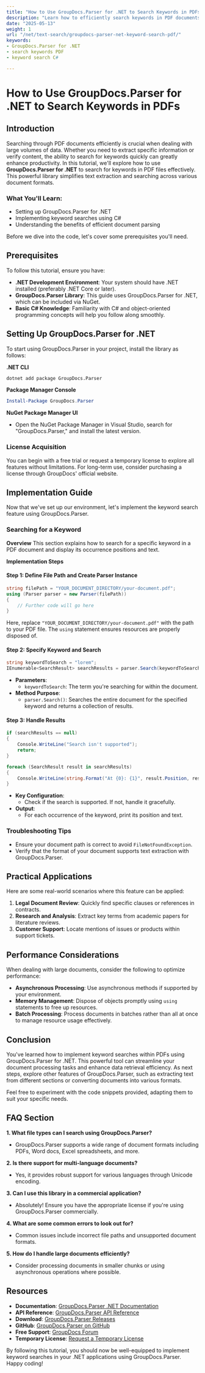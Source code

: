 ```yaml
---
title: "How to Use GroupDocs.Parser for .NET to Search Keywords in PDFs"
description: "Learn how to efficiently search keywords in PDF documents using GroupDocs.Parser for .NET. This guide covers setup, implementation, and optimization tips."
date: "2025-05-13"
weight: 1
url: "/net/text-search/groupdocs-parser-net-keyword-search-pdf/"
keywords:
- GroupDocs.Parser for .NET
- search keywords PDF
- keyword search C#

---
```



# How to Use GroupDocs.Parser for .NET to Search Keywords in PDFs

## Introduction

Searching through PDF documents efficiently is crucial when dealing with large volumes of data. Whether you need to extract specific information or verify content, the ability to search for keywords quickly can greatly enhance productivity. In this tutorial, we'll explore how to use **GroupDocs.Parser for .NET** to search for keywords in PDF files effectively. This powerful library simplifies text extraction and searching across various document formats.

### What You'll Learn:
- Setting up GroupDocs.Parser for .NET
- Implementing keyword searches using C#
- Understanding the benefits of efficient document parsing

Before we dive into the code, let's cover some prerequisites you'll need.

## Prerequisites

To follow this tutorial, ensure you have:

- **.NET Development Environment**: Your system should have .NET installed (preferably .NET Core or later).
- **GroupDocs.Parser Library**: This guide uses GroupDocs.Parser for .NET, which can be included via NuGet.
- **Basic C# Knowledge**: Familiarity with C# and object-oriented programming concepts will help you follow along smoothly.

## Setting Up GroupDocs.Parser for .NET

To start using GroupDocs.Parser in your project, install the library as follows:

**.NET CLI**
```bash
dotnet add package GroupDocs.Parser
```

**Package Manager Console**
```powershell
Install-Package GroupDocs.Parser
```

**NuGet Package Manager UI**
- Open the NuGet Package Manager in Visual Studio, search for "GroupDocs.Parser," and install the latest version.

### License Acquisition

You can begin with a free trial or request a temporary license to explore all features without limitations. For long-term use, consider purchasing a license through GroupDocs' official website.

## Implementation Guide

Now that we've set up our environment, let's implement the keyword search feature using GroupDocs.Parser.

### Searching for a Keyword

**Overview**
This section explains how to search for a specific keyword in a PDF document and display its occurrence positions and text. 

**Implementation Steps**

#### Step 1: Define File Path and Create Parser Instance
```csharp
string filePath = "YOUR_DOCUMENT_DIRECTORY/your-document.pdf";
using (Parser parser = new Parser(filePath))
{
    // Further code will go here
}
```
Here, replace `"YOUR_DOCUMENT_DIRECTORY/your-document.pdf"` with the path to your PDF file. The `using` statement ensures resources are properly disposed of.

#### Step 2: Specify Keyword and Search
```csharp
string keywordToSearch = "lorem";
IEnumerable<SearchResult> searchResults = parser.Search(keywordToSearch);
```
- **Parameters**: 
  - `keywordToSearch`: The term you're searching for within the document.
- **Method Purpose**:
  - `parser.Search()`: Searches the entire document for the specified keyword and returns a collection of results.

#### Step 3: Handle Results
```csharp
if (searchResults == null)
{
    Console.WriteLine("Search isn't supported");
    return;
}

foreach (SearchResult result in searchResults)
{
    Console.WriteLine(string.Format("At {0}: {1}", result.Position, result.Text));
}
```
- **Key Configuration**:
  - Check if the search is supported. If not, handle it gracefully.
- **Output**: 
  - For each occurrence of the keyword, print its position and text.

### Troubleshooting Tips
- Ensure your document path is correct to avoid `FileNotFoundException`.
- Verify that the format of your document supports text extraction with GroupDocs.Parser.

## Practical Applications

Here are some real-world scenarios where this feature can be applied:
1. **Legal Document Review**: Quickly find specific clauses or references in contracts.
2. **Research and Analysis**: Extract key terms from academic papers for literature reviews.
3. **Customer Support**: Locate mentions of issues or products within support tickets.

## Performance Considerations

When dealing with large documents, consider the following to optimize performance:
- **Asynchronous Processing**: Use asynchronous methods if supported by your environment.
- **Memory Management**: Dispose of objects promptly using `using` statements to free up resources.
- **Batch Processing**: Process documents in batches rather than all at once to manage resource usage effectively.

## Conclusion

You've learned how to implement keyword searches within PDFs using GroupDocs.Parser for .NET. This powerful tool can streamline your document processing tasks and enhance data retrieval efficiency. As next steps, explore other features of GroupDocs.Parser, such as extracting text from different sections or converting documents into various formats.

Feel free to experiment with the code snippets provided, adapting them to suit your specific needs.

## FAQ Section

**1. What file types can I search using GroupDocs.Parser?**
   - GroupDocs.Parser supports a wide range of document formats including PDFs, Word docs, Excel spreadsheets, and more.

**2. Is there support for multi-language documents?**
   - Yes, it provides robust support for various languages through Unicode encoding.

**3. Can I use this library in a commercial application?**
   - Absolutely! Ensure you have the appropriate license if you're using GroupDocs.Parser commercially.

**4. What are some common errors to look out for?**
   - Common issues include incorrect file paths and unsupported document formats.

**5. How do I handle large documents efficiently?**
   - Consider processing documents in smaller chunks or using asynchronous operations where possible.

## Resources

- **Documentation**: [GroupDocs.Parser .NET Documentation](https://docs.groupdocs.com/parser/net/)
- **API Reference**: [GroupDocs.Parser API Reference](https://reference.groupdocs.com/parser/net)
- **Download**: [GroupDocs.Parser Releases](https://releases.groupdocs.com/parser/net/)
- **GitHub**: [GroupDocs.Parser on GitHub](https://github.com/groupdocs-parser/GroupDocs.Parser-for-.NET)
- **Free Support**: [GroupDocs Forum](https://forum.groupdocs.com/c/parser/10)
- **Temporary License**: [Request a Temporary License](https://purchase.groupdocs.com/temporary-license/)

By following this tutorial, you should now be well-equipped to implement keyword searches in your .NET applications using GroupDocs.Parser. Happy coding!
